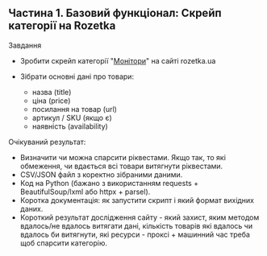 ## Частина 1. Базовий функціонал: Скрейп категорії на Rozetka

Завдання

* Зробити скрейп категорії "[Монітори](https://hard.rozetka.com.ua/ua/monitors/c80089/)" на сайті rozetka.ua
* Зібрати основні дані про товари:

  * назва (title)
  * ціна (price)
  * посилання на товар (url)
  * артикул / SKU (якщо є)
  * наявність (availability)

Очікуваний результат:

* Визначити чи можна спарсити ріквестами. Якщо так, то які обмеження, чи вдається всі товари витягнути ріквестами.
* CSV/JSON файл з коректно зібраними даними.
* Код на Python (бажано з використанням requests + BeautifulSoup/lxml або httpx + parsel).
* Коротка документація: як запустити скрипт і який формат вихідних даних.
* Короткий результат дослідження сайту - який захист, яким методом вдалось/не вдалось витягати дані, кількість товарів які вдалось чи вдалось би витягнути, які ресурси - проксі + машинний час треба щоб спарсити категорію.

